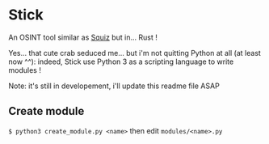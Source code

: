 # Stick

An OSINT tool similar as [Squiz](https://github.com/traumatism/squiz) but in... Rust !

Yes... that cute crab seduced me... but i'm not quitting Python at all (at least now ^^): indeed, Stick use Python 3 as a scripting language to write modules !

Note: it's still in developement, i'll update this readme file ASAP

## Create module

`$ python3 create_module.py <name>` then edit `modules/<name>.py`
